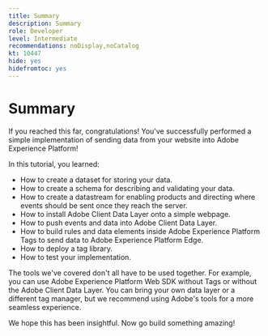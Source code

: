 ```yaml
---
title: Summary
description: Summary
role: Developer
level: Intermediate
recommendations: noDisplay,noCatalog
kt: 10447
hide: yes
hidefromtoc: yes
---
```

# Summary

If you reached this far, congratulations! You've successfully performed a simple implementation of sending data from your website into Adobe Experience Platform!

In this tutorial, you learned:

* How to create a dataset for storing your data.
* How to create a schema for describing and validating your data.
* How to create a datastream for enabling products and directing where events should be sent once they reach the server.
* How to install Adobe Client Data Layer onto a simple webpage.
* How to push events and data into Adobe Client Data Layer.
* How to build rules and data elements inside Adobe Experience Platform Tags to send data to Adobe Experience Platform Edge.
* How to deploy a tag library.
* How to test your implementation.

The tools we've covered don't all have to be used together. For example, you can use Adobe Experience Platform Web SDK without Tags or without the Adobe Client Data Layer. You can bring your own data layer or a different tag manager, but we recommend using Adobe's tools for a more seamless experience. 

We hope this has been insightful. Now go build something amazing!
